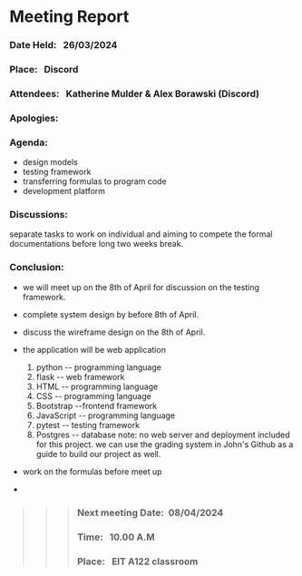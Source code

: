 # Meeting Report

### Date Held: &nbsp; <font size = "3">26/03/2024</font>
### Place: &nbsp; <font size = "3"> Discord</font>
### Attendees: &nbsp; <font size = "3"> Katherine Mulder & Alex Borawski (Discord)</font>
### Apologies: &nbsp; <font size = "3">  </font>

### Agenda: 
   * design models
   * testing framework 
   * transferring formulas to program code
   * development platform

### Discussions: 
   separate tasks to work on individual and aiming to compete the formal documentations before long two weeks break.
   

### Conclusion: &nbsp; 


* we will meet up on the 8th of April for discussion on the testing framework.
* complete system design by before 8th of April.
* discuss the wireframe design on the 8th of April.
* the application will be web application
    
    1. python -- programming language
    2. flask -- web framework
    3. HTML -- programming language
    4. CSS -- programming language
    5. Bootstrap --frontend framework 
    6. JavaScript -- programming language
    7. pytest -- testing framework
    8. Postgres -- database 
    note: no web server and deployment included for this project.
we can use the grading system in John's Github as a guide to build our project as well. 

* work on the formulas before meet up 

*  <br>


>>>### Next meeting Date:&nbsp; <font size = "3">08/04/2024 </font>
>>>### Time: &nbsp; <font size = "3">10.00 A.M </font>				
>>>### Place:  &nbsp; <font size = "3">EIT A122 classroom</font>
